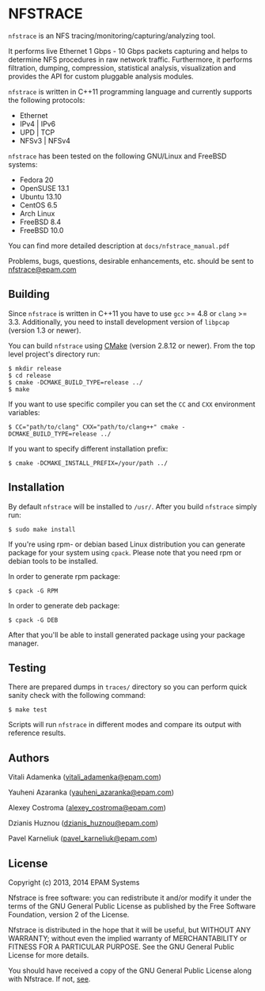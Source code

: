 NFSTRACE
===============================================================================

`nfstrace` is an NFS tracing/monitoring/capturing/analyzing tool.

It performs live Ethernet 1 Gbps - 10 Gbps packets capturing and helps to
determine NFS procedures in raw network traffic. Furthermore, it performs
filtration, dumping, compression, statistical analysis, visualization and
provides the API for custom pluggable analysis modules.

`nfstrace` is written in C++11 programming language and currently supports the
following protocols:

- Ethernet
- IPv4 | IPv6
- UPD | TCP
- NFSv3 | NFSv4

`nfstrace` has been tested on the following GNU/Linux and FreeBSD systems:

- Fedora 20
- OpenSUSE 13.1
- Ubuntu 13.10
- CentOS 6.5
- Arch Linux
- FreeBSD 8.4
- FreeBSD 10.0

You can find more detailed description at `docs/nfstrace_manual.pdf`

Problems, bugs, questions, desirable enhancements, etc. should be sent to
<nfstrace@epam.com>


Building
--------

Since `nfstrace` is written in C++11 you have to use `gcc` >= 4.8 or
`clang` >= 3.3.  Additionally, you need to install development version of
`libpcap` (version 1.3 or newer).

You can build `nfstrace` using [CMake](http://cmake.org) (version 2.8.12 or
newer). From the top level project's directory run:

    $ mkdir release
    $ cd release
    $ cmake -DCMAKE_BUILD_TYPE=release ../
    $ make

If you want to use specific compiler you can set the `CC` and `CXX` environment
variables:

    $ CC="path/to/clang" CXX="path/to/clang++" cmake -DCMAKE_BUILD_TYPE=release ../

If you want to specify different installation prefix:

    $ cmake -DCMAKE_INSTALL_PREFIX=/your/path ../

Installation
------------

By default `nfstrace` will be installed to `/usr/`.
After you build `nfstrace` simply run:

    $ sudo make install

If you're using rpm- or debian based Linux distribution you can generate
package for your system using `cpack`. Please note that you need rpm or debian
tools to be installed.

In order to generate rpm package:

    $ cpack -G RPM

In order to generate deb package:

    $ cpack -G DEB

After that you'll be able to install generated package using your package
manager.

Testing
-------

There are prepared dumps in `traces/` directory so you can perform quick sanity
check with the following command:

    $ make test

Scripts will run `nfstrace` in different modes and compare its output with
reference results.


Authors
--------

Vitali  Adamenka  ([vitali_adamenka@epam.com](mailto:vitali_adamenka@epam.com))

Yauheni Azaranka  ([yauheni_azaranka@epam.com](mailto:yaheni_azaranka@epam.com))

Alexey  Costroma  ([alexey_costroma@epam.com](mailto:alexey_costroma@epam.com))

Dzianis Huznou    ([dzianis_huznou@epam.com](mailto:dzianis_huznou@epam.com))

Pavel   Karneliuk ([pavel_karneliuk@epam.com](mailto:pavel_karneliuk@epam.com))


License
-------

Copyright (c) 2013, 2014 EPAM Systems

Nfstrace is free software: you can redistribute it and/or modify
it under the terms of the GNU General Public License as published by
the Free Software Foundation, version 2 of the License.

Nfstrace is distributed in the hope that it will be useful,
but WITHOUT ANY WARRANTY; without even the implied warranty of
MERCHANTABILITY or FITNESS FOR A PARTICULAR PURPOSE.  See the
GNU General Public License for more details.

You should have received a copy of the GNU General Public License
along with Nfstrace.
If not, [see](http://www.gnu.org/licenses/).
